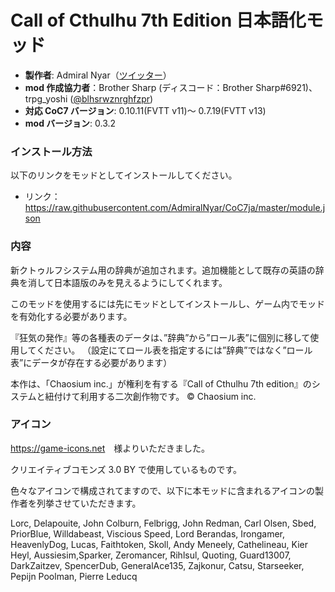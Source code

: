 # Call of Cthulhu 7th Edition 日本語化モッド

- **製作者**: Admiral Nyar（[ツイッター](https://twitter.com/kruschtya)）
- **mod 作成協力者**：Brother Sharp (ディスコード：Brother Sharp#6921)、trpg_yoshi ([@blhsrwznrghfzpr](https://github.com/blhsrwznrghfzpr))
- **対応 CoC7 バージョン**: 0.10.11(FVTT v11)～ 0.7.19(FVTT v13)
- **mod バージョン**: 0.3.2


### インストール方法

以下のリンクをモッドとしてインストールしてください。

- リンク： https://raw.githubusercontent.com/AdmiralNyar/CoC7ja/master/module.json

### 内容

新クトゥルフシステム用の辞典が追加されます。追加機能として既存の英語の辞典を消して日本語版のみを見えるようにしてくれます。

このモッドを使用するには先にモッドとしてインストールし、ゲーム内でモッドを有効化する必要があります。

『狂気の発作』等の各種表のデータは、”辞典”から”ロール表”に個別に移して使用してください。
（設定にてロール表を指定するには”辞典”ではなく”ロール表”にデータが存在する必要があります）

本作は、「Chaosium inc.」が権利を有する『Call of Cthulhu 7th edition』のシステムと紐付けて利用する二次創作物です。
© Chaosium inc.

### アイコン

<https://game-icons.net>　様よりいただきました。

クリエイティブコモンズ 3.0 BY で使用しているものです。

色々なアイコンで構成されてますので、以下に本モッドに含まれるアイコンの製作者を列挙させていただきます。

Lorc, Delapouite, John Colburn, Felbrigg, John Redman, Carl Olsen, Sbed, PriorBlue, Willdabeast, Viscious Speed,
Lord Berandas, Irongamer, HeavenlyDog, Lucas, Faithtoken, Skoll, Andy Meneely, Cathelineau, Kier Heyl,
Aussiesim,Sparker, Zeromancer, Rihlsul, Quoting, Guard13007, DarkZaitzev, SpencerDub, GeneralAce135,
Zajkonur, Catsu, Starseeker, Pepijn Poolman, Pierre Leducq
